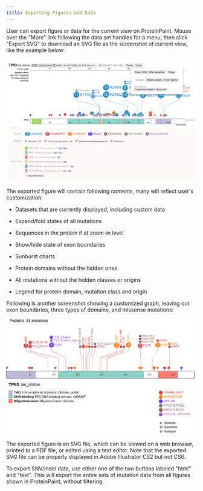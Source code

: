 ```yaml
---
title: Exporting Figures and Data
---
```


User can export figure or data for the current view on ProteinPaint.
Mouse over the "More" link following the data set handles for a menu,
then click "Export SVG" to download an SVG file as the screenshot of
current view, like the example below:

![](./media/image2.png)

The exported figure will contain following contents, many will reflect
user's customization:

-   Datasets that are currently displayed, including custom data

-   Expand/fold states of all mutations

-   Sequences in the protein if at zoom-in level

-   Show/hide state of exon boundaries

-   Sunburst charts

-   Protein domains without the hidden ones

-   All mutations without the hidden classes or origins

-   Legend for protein domain, mutation class and origin

Following is another screenshot showing a customized graph, leaving out
exon boundaries, three types of domains, and missense mutations:

![](./media/image1.png)

The exported figure is an SVG file, which can be viewed on a web
browser, printed to a PDF file, or edited using a text editor. Note that
the exported SVG file can be properly displayed in Adobe Illustrator CS2
but not CS6.

To export SNV/indel data, use either one of the two buttons labeled
"html" and "text". This will export the entire sets of mutation data
from all figures shown in ProteinPaint, without filtering.
